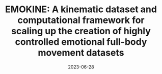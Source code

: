---
title: "EMOKINE: A kinematic dataset and computational framework for scaling up the creation of highly controlled emotional full-body movement datasets"
collection: publications
permalink: /publication/2023_EMOKINE
date: 2023-06-28
venue: 'submitted'
paperurl: ''
link: ''
citation: 'Christensen, J. F., Fernández, A., Smith, R. A., Michalareas, G., Yazdi S. H. N., Farahi F, Schmidt, E. M., <b>Bahmanian, N.</b> & Roig, G., (submitted). &quot;EMOKINE: A kinematic dataset and computational framework for scaling up the creation of highly controlled emotional full-body movement datasets.&quot;'


---
